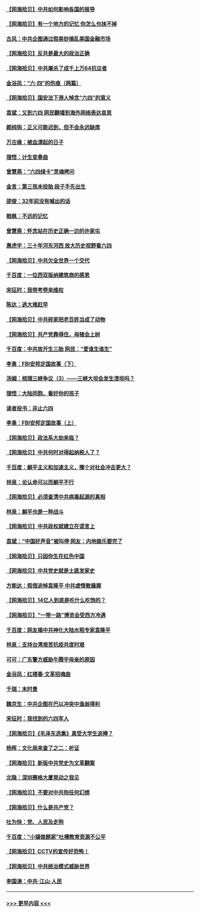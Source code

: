 #### [【网海拾贝】中共如何影响各国的报导](../pages/nsc993/n13012599.md?t=06111201) 
#### [【网海拾贝】有一个地方的记忆 你怎么也抹不掉](../pages/nsc993/n13009802.md?t=06111201) 
#### [古风：中共企图通过假美钞搞乱美国金融市场](../pages/nsc993/n13009626.md?t=06111201) 
#### [【网海拾贝】反共是最大的政治正确](../pages/nsc993/n13007051.md?t=06111201) 
#### [【网海拾贝】中共屠杀了成千上万64抗议者](../pages/nsc993/n13002713.md?t=06111201) 
#### [金浴凤：“六·四”的伤痕（两篇）](../pages/nsc993/n13001719.md?t=06111201) 
#### [【网海拾贝】国安法下港人悼念“六四”的意义](../pages/nsc993/n13001039.md?t=06111201) 
#### [袁斌：又到六四 网民翻墙到海外网络表达哀思](../pages/nsc993/n13000995.md?t=06111201) 
#### [颜纯钩：正义可能迟到，但不会永远缺席](../pages/nsc993/n13000920.md?t=06111201) 
#### [万古缘：被血漂起的日子](../pages/nsc993/n13000914.md?t=06111201) 
#### [理悟：计生变奏曲](../pages/nsc993/n13000414.md?t=06111201) 
#### [曾慧燕：“六四绿卡”灵魂拷问](../pages/nsc993/n13000277.md?t=06111201) 
#### [金言：第三孩未投胎 段子手先出生](../pages/nsc993/n13000215.md?t=06111201) 
#### [邵俊：32年前没有喊出的话](../pages/nsc993/n13000181.md?t=06111201) 
#### [戟枫：不远的记忆](../pages/nsc993/n13000121.md?t=06111201) 
#### [曾慧燕：怀念站在历史正确一边的许家屯](../pages/nsc993/n13000073.md?t=06111201) 
#### [惠虎宇：三十年河东河西 放大历史视野看六四](../pages/nsc993/n13000018.md?t=06111201) 
#### [【网海拾贝】中共欠全世界一个交代](../pages/nsc993/n12998706.md?t=06111201) 
#### [千百度：一位西双版纳建筑商的感恩](../pages/nsc993/n12998487.md?t=06111201) 
#### [宋征时：我带考卷来维权](../pages/nsc993/n12994088.md?t=06111201) 
#### [陈达：逃大难赶早](../pages/nsc993/n12993569.md?t=06111201) 
#### [【网海拾贝】中共砖家把老百姓当成了动物](../pages/nsc993/n12993483.md?t=06111201) 
#### [【网海拾贝】共产党靠得住，母猪会上树](../pages/nsc993/n12990730.md?t=06111201) 
#### [千百度：中共放开生三胎 网民：“爱谁生谁生”](../pages/nsc993/n12990644.md?t=06111201) 
#### [李勇：FBI安邦定国故事（下）](../pages/nsc993/n12987854.md?t=06111201) 
#### [汤姆：梳理三峡争议（3）——三峡大坝会发生溃坝吗？](../pages/nsc993/n12989806.md?t=06111201) 
#### [理悟：大陆同胞，看好你的孩子](../pages/nsc993/n12989778.md?t=06111201) 
#### [读者投书：非止六四](../pages/nsc993/n12989673.md?t=06111201) 
#### [李勇：FBI安邦定国故事（上）](../pages/nsc993/n12987749.md?t=06111201) 
#### [【网海拾贝】政法系大劫来临？](../pages/nsc993/n12987596.md?t=06111201) 
#### [【网海拾贝】中共何时对得起纳税人了？](../pages/nsc993/n12985578.md?t=06111201) 
#### [千百度：躺平主义和加速主义，哪个对社会冲击更大？](../pages/nsc993/n12985512.md?t=06111201) 
#### [林泉：论认命可以而躺平不行](../pages/nsc993/n12985505.md?t=06111201) 
#### [【网海拾贝】必须查清中共病毒起源的真相](../pages/nsc993/n12984276.md?t=06111201) 
#### [林泉：躺平也是一种战斗](../pages/nsc993/n12984194.md?t=06111201) 
#### [【网海拾贝】中共政权就建立在谎言上](../pages/nsc993/n12981880.md?t=06111201) 
#### [袁斌：“中国好声音”被叫停 网友：内地娱乐要完了](../pages/nsc993/n12981826.md?t=06111201) 
#### [【网海拾贝】只因你生在红色中国](../pages/nsc993/n12979096.md?t=06111201) 
#### [【网海拾贝】中共党史就是土匪发家史](../pages/nsc993/n12976478.md?t=06111201) 
#### [方能达：假借追悼袁隆平 中共虚情散臊腥](../pages/nsc993/n12976396.md?t=06111201) 
#### [【网海拾贝】14亿人到底是吃什么吃饱的？](../pages/nsc993/n12974125.md?t=06111201) 
#### [【网海拾贝】“一带一路”博览会受西方冷遇](../pages/nsc993/n12971787.md?t=06111201) 
#### [千百度：网友揭中共神化大陆水稻专家袁隆平](../pages/nsc993/n12971733.md?t=06111201) 
#### [林泉：支持台湾艰苦抗疫共度时艰](../pages/nsc993/n12971350.md?t=06111201) 
#### [可可：广东警方威胁牛腾宇母亲的原因](../pages/nsc993/n12971100.md?t=06111201) 
#### [金浴凤：红楼春·文革招魂曲](../pages/nsc993/n12970354.md?t=06111201) 
#### [千瑞：末时景](../pages/nsc993/n12970337.md?t=06111201) 
#### [魏京生：中共企图在巴以冲突中渔翁得利](../pages/nsc993/n12970286.md?t=06111201) 
#### [宋征时：我找到的六四军人](../pages/nsc993/n12970213.md?t=06111201) 
#### [【网海拾贝】《毛泽东选集》真受大学生追捧？](../pages/nsc993/n12968779.md?t=06111201) 
#### [杨晖：文化局来查了之二：听证](../pages/nsc993/n12966528.md?t=06111201) 
#### [【网海拾贝】新版中共党史为文革翻案](../pages/nsc993/n12967526.md?t=06111201) 
#### [北隐：深圳赛格大厦晃动之我见](../pages/nsc993/n12967393.md?t=06111201) 
#### [【网海拾贝】不要对中共抱任何幻想](../pages/nsc993/n12965222.md?t=06111201) 
#### [【网海拾贝】什么是共产党？](../pages/nsc993/n12962781.md?t=06111201) 
#### [吐为快：党、人民及走狗](../pages/nsc993/n12962747.md?t=06111201) 
#### [千百度：“小镇做题家”吐槽教育资源不公平](../pages/nsc993/n12962705.md?t=06111201) 
#### [【网海拾贝】CCTV的宣传好恐怖！](../pages/nsc993/n12959984.md?t=06111201) 
#### [【网海拾贝】中共统治模式威胁世界](../pages/nsc993/n12957622.md?t=06111201) 
#### [李国涛：中共‧江山‧人民](../pages/nsc993/n12957502.md?t=06111201) 

----
#### [ >>> 更早内容 <<< ](../indexes/nsc993-earlier.md)
